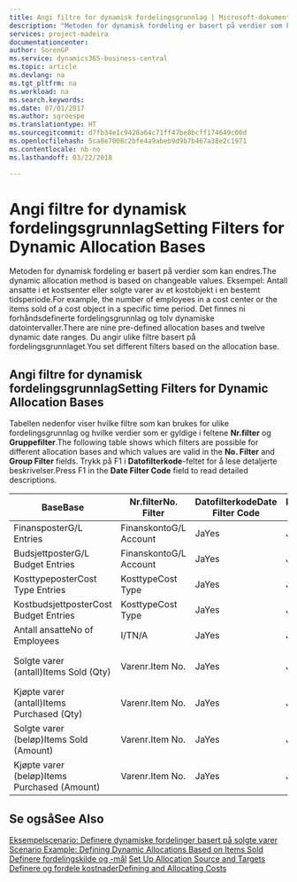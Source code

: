 ```yaml
---
title: Angi filtre for dynamisk fordelingsgrunnlag | Microsoft-dokumentasjon
description: "Metoden for dynamisk fordeling er basert på verdier som kan endres. Eksempel: Antall ansatte i et kostsenter eller solgte varer av et kostobjekt i en bestemt tidsperiode. Det finnes ni forhåndsdefinerte fordelingsgrunnlag og tolv dynamiske datointervaller. Du angir ulike filtre basert på fordelingsgrunnlaget."
services: project-madeira
documentationcenter: 
author: SorenGP
ms.service: dynamics365-business-central
ms.topic: article
ms.devlang: na
ms.tgt_pltfrm: na
ms.workload: na
ms.search.keywords: 
ms.date: 07/01/2017
ms.author: sgroespe
ms.translationtype: HT
ms.sourcegitcommit: d7fb34e1c9428a64c71ff47be8bcff174649c00d
ms.openlocfilehash: 5ca8e7008c2bfe4a9abeb9d9b7b467a38e2c1971
ms.contentlocale: nb-no
ms.lasthandoff: 03/22/2018

---
```

# <a name="setting-filters-for-dynamic-allocation-bases"></a><span data-ttu-id="39d1d-106">Angi filtre for dynamisk fordelingsgrunnlag</span><span class="sxs-lookup"><span data-stu-id="39d1d-106">Setting Filters for Dynamic Allocation Bases</span></span>
<span data-ttu-id="39d1d-107">Metoden for dynamisk fordeling er basert på verdier som kan endres.</span><span class="sxs-lookup"><span data-stu-id="39d1d-107">The dynamic allocation method is based on changeable values.</span></span> <span data-ttu-id="39d1d-108">Eksempel: Antall ansatte i et kostsenter eller solgte varer av et kostobjekt i en bestemt tidsperiode.</span><span class="sxs-lookup"><span data-stu-id="39d1d-108">For example, the number of employees in a cost center or the items sold of a cost object in a specific time period.</span></span> <span data-ttu-id="39d1d-109">Det finnes ni forhåndsdefinerte fordelingsgrunnlag og tolv dynamiske datointervaller.</span><span class="sxs-lookup"><span data-stu-id="39d1d-109">There are nine pre-defined allocation bases and twelve dynamic date ranges.</span></span> <span data-ttu-id="39d1d-110">Du angir ulike filtre basert på fordelingsgrunnlaget.</span><span class="sxs-lookup"><span data-stu-id="39d1d-110">You set different filters based on the allocation base.</span></span>  

## <a name="setting-filters-for-dynamic-allocation-bases"></a><span data-ttu-id="39d1d-111">Angi filtre for dynamisk fordelingsgrunnlag</span><span class="sxs-lookup"><span data-stu-id="39d1d-111">Setting Filters for Dynamic Allocation Bases</span></span>  
 <span data-ttu-id="39d1d-112">Tabellen nedenfor viser hvilke filtre som kan brukes for ulike fordelingsgrunnlag og hvilke verdier som er gyldige i feltene **Nr.filter** og **Gruppefilter**.</span><span class="sxs-lookup"><span data-stu-id="39d1d-112">The following table shows which filters are possible for different allocation bases and which values are valid in the **No. Filter** and **Group Filter** fields.</span></span> <span data-ttu-id="39d1d-113">Trykk på F1 i **Datofilterkode**-feltet for å lese detaljerte beskrivelser.</span><span class="sxs-lookup"><span data-stu-id="39d1d-113">Press F1 in the **Date Filter Code** field to read detailed descriptions.</span></span>  

|<span data-ttu-id="39d1d-114">**Base**</span><span class="sxs-lookup"><span data-stu-id="39d1d-114">**Base**</span></span>|<span data-ttu-id="39d1d-115">**Nr.filter**</span><span class="sxs-lookup"><span data-stu-id="39d1d-115">**No. Filter**</span></span>|<span data-ttu-id="39d1d-116">**Datofilterkode**</span><span class="sxs-lookup"><span data-stu-id="39d1d-116">**Date Filter Code**</span></span>|<span data-ttu-id="39d1d-117">**Kostsenterfilter**</span><span class="sxs-lookup"><span data-stu-id="39d1d-117">**Cost Center Filter**</span></span>|<span data-ttu-id="39d1d-118">**Kostobjektfilter**</span><span class="sxs-lookup"><span data-stu-id="39d1d-118">**Cost Object Filter**</span></span>|<span data-ttu-id="39d1d-119">**Gruppefilter**</span><span class="sxs-lookup"><span data-stu-id="39d1d-119">**Group Filter**</span></span>|  
|--------------|----------------------------------------|----------------------------------------------|------------------------------------------------|------------------------------------------------|------------------------------------------|  
|<span data-ttu-id="39d1d-120">Finansposter</span><span class="sxs-lookup"><span data-stu-id="39d1d-120">G/L Entries</span></span>|<span data-ttu-id="39d1d-121">Finanskonto</span><span class="sxs-lookup"><span data-stu-id="39d1d-121">G/L Account</span></span>|<span data-ttu-id="39d1d-122">Ja</span><span class="sxs-lookup"><span data-stu-id="39d1d-122">Yes</span></span>|<span data-ttu-id="39d1d-123">Ja</span><span class="sxs-lookup"><span data-stu-id="39d1d-123">Yes</span></span>|<span data-ttu-id="39d1d-124">Ja</span><span class="sxs-lookup"><span data-stu-id="39d1d-124">Yes</span></span>|<span data-ttu-id="39d1d-125">I/T</span><span class="sxs-lookup"><span data-stu-id="39d1d-125">N/A</span></span>|  
|<span data-ttu-id="39d1d-126">Budsjettposter</span><span class="sxs-lookup"><span data-stu-id="39d1d-126">G/L Budget Entries</span></span>|<span data-ttu-id="39d1d-127">Finanskonto</span><span class="sxs-lookup"><span data-stu-id="39d1d-127">G/L Account</span></span>|<span data-ttu-id="39d1d-128">Ja</span><span class="sxs-lookup"><span data-stu-id="39d1d-128">Yes</span></span>|<span data-ttu-id="39d1d-129">Ja</span><span class="sxs-lookup"><span data-stu-id="39d1d-129">Yes</span></span>|<span data-ttu-id="39d1d-130">Ja</span><span class="sxs-lookup"><span data-stu-id="39d1d-130">Yes</span></span>|<span data-ttu-id="39d1d-131">Budsjettnavn</span><span class="sxs-lookup"><span data-stu-id="39d1d-131">G/L Budget Name</span></span>|  
|<span data-ttu-id="39d1d-132">Kosttypeposter</span><span class="sxs-lookup"><span data-stu-id="39d1d-132">Cost Type Entries</span></span>|<span data-ttu-id="39d1d-133">Kosttype</span><span class="sxs-lookup"><span data-stu-id="39d1d-133">Cost Type</span></span>|<span data-ttu-id="39d1d-134">Ja</span><span class="sxs-lookup"><span data-stu-id="39d1d-134">Yes</span></span>|<span data-ttu-id="39d1d-135">Ja</span><span class="sxs-lookup"><span data-stu-id="39d1d-135">Yes</span></span>|<span data-ttu-id="39d1d-136">Ja</span><span class="sxs-lookup"><span data-stu-id="39d1d-136">Yes</span></span>|<span data-ttu-id="39d1d-137">I/T</span><span class="sxs-lookup"><span data-stu-id="39d1d-137">N/A</span></span>|  
|<span data-ttu-id="39d1d-138">Kostbudsjettposter</span><span class="sxs-lookup"><span data-stu-id="39d1d-138">Cost Budget Entries</span></span>|<span data-ttu-id="39d1d-139">Kosttype</span><span class="sxs-lookup"><span data-stu-id="39d1d-139">Cost Type</span></span>|<span data-ttu-id="39d1d-140">Ja</span><span class="sxs-lookup"><span data-stu-id="39d1d-140">Yes</span></span>|<span data-ttu-id="39d1d-141">Ja</span><span class="sxs-lookup"><span data-stu-id="39d1d-141">Yes</span></span>|<span data-ttu-id="39d1d-142">Ja</span><span class="sxs-lookup"><span data-stu-id="39d1d-142">Yes</span></span>|<span data-ttu-id="39d1d-143">Budsjettnavn</span><span class="sxs-lookup"><span data-stu-id="39d1d-143">Budget Name</span></span>|  
|<span data-ttu-id="39d1d-144">Antall ansatte</span><span class="sxs-lookup"><span data-stu-id="39d1d-144">No of Employees</span></span>|<span data-ttu-id="39d1d-145">I/T</span><span class="sxs-lookup"><span data-stu-id="39d1d-145">N/A</span></span>|<span data-ttu-id="39d1d-146">Ja</span><span class="sxs-lookup"><span data-stu-id="39d1d-146">Yes</span></span>|<span data-ttu-id="39d1d-147">Ja</span><span class="sxs-lookup"><span data-stu-id="39d1d-147">Yes</span></span>|<span data-ttu-id="39d1d-148">Ja</span><span class="sxs-lookup"><span data-stu-id="39d1d-148">Yes</span></span>|<span data-ttu-id="39d1d-149">I/T</span><span class="sxs-lookup"><span data-stu-id="39d1d-149">N/A</span></span>|  
|<span data-ttu-id="39d1d-150">Solgte varer (antall)</span><span class="sxs-lookup"><span data-stu-id="39d1d-150">Items Sold (Qty)</span></span>|<span data-ttu-id="39d1d-151">Varenr.</span><span class="sxs-lookup"><span data-stu-id="39d1d-151">Item No.</span></span>|<span data-ttu-id="39d1d-152">Ja</span><span class="sxs-lookup"><span data-stu-id="39d1d-152">Yes</span></span>|<span data-ttu-id="39d1d-153">Ja</span><span class="sxs-lookup"><span data-stu-id="39d1d-153">Yes</span></span>|<span data-ttu-id="39d1d-154">Ja</span><span class="sxs-lookup"><span data-stu-id="39d1d-154">Yes</span></span>|<span data-ttu-id="39d1d-155">Bokføringsgruppe - lager</span><span class="sxs-lookup"><span data-stu-id="39d1d-155">Inventory Posting Group</span></span>|  
|<span data-ttu-id="39d1d-156">Kjøpte varer (antall)</span><span class="sxs-lookup"><span data-stu-id="39d1d-156">Items Purchased (Qty)</span></span>|<span data-ttu-id="39d1d-157">Varenr.</span><span class="sxs-lookup"><span data-stu-id="39d1d-157">Item No.</span></span>|<span data-ttu-id="39d1d-158">Ja</span><span class="sxs-lookup"><span data-stu-id="39d1d-158">Yes</span></span>|<span data-ttu-id="39d1d-159">Ja</span><span class="sxs-lookup"><span data-stu-id="39d1d-159">Yes</span></span>|<span data-ttu-id="39d1d-160">Ja</span><span class="sxs-lookup"><span data-stu-id="39d1d-160">Yes</span></span>|<span data-ttu-id="39d1d-161">Bokføringsgruppe - lager</span><span class="sxs-lookup"><span data-stu-id="39d1d-161">Inventory Posting Group</span></span>|  
|<span data-ttu-id="39d1d-162">Solgte varer (beløp)</span><span class="sxs-lookup"><span data-stu-id="39d1d-162">Items Sold (Amount)</span></span>|<span data-ttu-id="39d1d-163">Varenr.</span><span class="sxs-lookup"><span data-stu-id="39d1d-163">Item No.</span></span>|<span data-ttu-id="39d1d-164">Ja</span><span class="sxs-lookup"><span data-stu-id="39d1d-164">Yes</span></span>|<span data-ttu-id="39d1d-165">Ja</span><span class="sxs-lookup"><span data-stu-id="39d1d-165">Yes</span></span>|<span data-ttu-id="39d1d-166">Ja</span><span class="sxs-lookup"><span data-stu-id="39d1d-166">Yes</span></span>|<span data-ttu-id="39d1d-167">Bokføringsgruppe - lager</span><span class="sxs-lookup"><span data-stu-id="39d1d-167">Inventory Posting Group</span></span>|  
|<span data-ttu-id="39d1d-168">Kjøpte varer (beløp)</span><span class="sxs-lookup"><span data-stu-id="39d1d-168">Items Purchased (Amount)</span></span>|<span data-ttu-id="39d1d-169">Varenr.</span><span class="sxs-lookup"><span data-stu-id="39d1d-169">Item No.</span></span>|<span data-ttu-id="39d1d-170">Ja</span><span class="sxs-lookup"><span data-stu-id="39d1d-170">Yes</span></span>|<span data-ttu-id="39d1d-171">Ja</span><span class="sxs-lookup"><span data-stu-id="39d1d-171">Yes</span></span>|<span data-ttu-id="39d1d-172">Ja</span><span class="sxs-lookup"><span data-stu-id="39d1d-172">Yes</span></span>|<span data-ttu-id="39d1d-173">Bokføringsgruppe - lager</span><span class="sxs-lookup"><span data-stu-id="39d1d-173">Inventory Posting Group</span></span>|  

## <a name="see-also"></a><span data-ttu-id="39d1d-174">Se også</span><span class="sxs-lookup"><span data-stu-id="39d1d-174">See Also</span></span>  
 <span data-ttu-id="39d1d-175">[Eksempelscenario: Definere dynamiske fordelinger basert på solgte varer](finance-scenario-example-defining-dynamic-allocations-based-on-items-sold.md) </span><span class="sxs-lookup"><span data-stu-id="39d1d-175">[Scenario Example: Defining Dynamic Allocations Based on Items Sold](finance-scenario-example-defining-dynamic-allocations-based-on-items-sold.md) </span></span>  
 <span data-ttu-id="39d1d-176">[Definere fordelingskilde og -mål](finance-how-to-set-up-allocation-source-and-targets.md) </span><span class="sxs-lookup"><span data-stu-id="39d1d-176">[Set Up Allocation Source and Targets](finance-how-to-set-up-allocation-source-and-targets.md) </span></span>  
 [<span data-ttu-id="39d1d-177">Definere og fordele kostnader</span><span class="sxs-lookup"><span data-stu-id="39d1d-177">Defining and Allocating Costs</span></span>](finance-define-and-allocate-costs.md)

